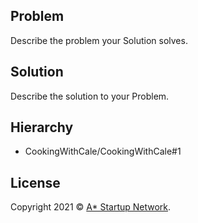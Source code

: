 ## Problem

Describe the problem your Solution solves.

## Solution

Describe the solution to your Problem.

## Hierarchy

* CookingWithCale/CookingWithCale#1

## License

Copyright 2021 © [A* Startup Network](https://astartup.net).
